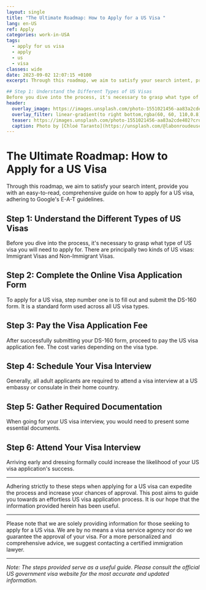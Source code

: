 ```yaml
---
layout: single
title: "The Ultimate Roadmap: How to Apply for a US Visa "
lang: en-US
ref: Apply
categories: work-in-USA
tags:
  - apply for us visa
  - apply
  - us
  - visa
classes: wide
date: 2023-09-02 12:07:15 +0100
excerpt: Through this roadmap, we aim to satisfy your search intent, provide you with an easy-to-read, comprehensive guide on how to apply for a US visa, adhering to Google's E-A-T guidelines.

## Step 1: Understand the Different Types of US Visas
Before you dive into the process, it's necessary to grasp what type of US visa you will need to apply for.
header:
  overlay_image: https://images.unsplash.com/photo-1551021456-aa83a2cde402?crop=entropy&cs=tinysrgb&fit=max&fm=jpg&ixid=M3w0Nzk0ODB8MHwxfHNlYXJjaHwzfHxhcHBseSUyMGZvciUyMHVzJTIwdmlzYSUyQyUyMGFwcGx5JTJDJTIwdXMlMkMlMjB2aXNhfGVufDB8MHx8fDE2OTM2NTI4MzV8MA&ixlib=rb-4.0.3&q=80&w=1080
  overlay_filter: linear-gradient(to right bottom,rgba(60, 60, 110,0.8), rgba(178, 34, 52, 0.5))
  teaser: https://images.unsplash.com/photo-1551021456-aa83a2cde402?crop=entropy&cs=tinysrgb&fit=max&fm=jpg&ixid=M3w0Nzk0ODB8MHwxfHNlYXJjaHwzfHxhcHBseSUyMGZvciUyMHVzJTIwdmlzYSUyQyUyMGFwcGx5JTJDJTIwdXMlMkMlMjB2aXNhfGVufDB8MHx8fDE2OTM2NTI4MzV8MA&ixlib=rb-4.0.3&q=80&w=400
  caption: Photo by [Chloé Taranto](https://unsplash.com/@labonroudeuse?utm_source=wenospeakamericano&utm_medium=referral) on [Unsplash](https://unsplash.com/?utm_source=wenospeakamericano&utm_medium=referral)
---
```

  
  # The Ultimate Roadmap: How to Apply for a US Visa 

Through this roadmap, we aim to satisfy your search intent, provide you with an easy-to-read, comprehensive guide on how to apply for a US visa, adhering to Google's E-A-T guidelines.

## Step 1: Understand the Different Types of US Visas
Before you dive into the process, it's necessary to grasp what type of US visa you will need to apply for. There are principally two kinds of US visas: Immigrant Visas and Non-Immigrant Visas.

## Step 2: Complete the Online Visa Application Form
To apply for a US visa, step number one is to fill out and submit the DS-160 form. It is a standard form used across all US visa types.

## Step 3: Pay the Visa Application Fee
After successfully submitting your DS-160 form, proceed to pay the US visa application fee. The cost varies depending on the visa type.

## Step 4: Schedule Your Visa Interview
Generally, all adult applicants are required to attend a visa interview at a US embassy or consulate in their home country.

## Step 5: Gather Required Documentation
When going for your US visa interview, you would need to present some essential documents.

## Step 6: Attend Your Visa Interview
Arriving early and dressing formally could increase the likelihood of your US visa application's success.

***

Adhering strictly to these steps when applying for a US visa can expedite the process and increase your chances of approval. This post aims to guide you towards an effortless US visa application process. It is our hope that the information provided herein has been useful.

***

Please note that we are solely providing information for those seeking to apply for a US visa. We are by no means a visa service agency nor do we guarantee the approval of your visa. For a more personalized and comprehensive advice, we suggest contacting a certified immigration lawyer.
***
*Note: The steps provided serve as a useful guide. Please consult the official US government visa website for the most accurate and updated information.*
